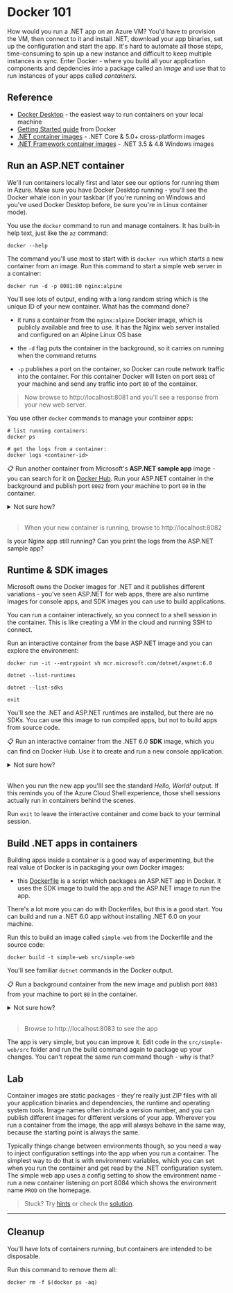 # Docker 101

How would you run a .NET app on an Azure VM? You'd have to provision the VM, then connect to it and install .NET, download your app binaries, set up the configuration and start the app. It's hard to automate all those steps, time-consuming to spin up a new instance and difficult to keep multiple instances in sync. Enter Docker - where you build all your application components and depdencies into a package called an _image_ and use that to run instances of your apps called _containers_.

## Reference

- [Docker Desktop]() - the easiest way to run containers on your local machine
- [Getting Started guide](https://docs.docker.com/get-started/) from Docker
- [.NET container images](https://hub.docker.com/_/microsoft-dotnet) - .NET Core & 5.0+ cross-platform images
- [.NET Framework container images](https://hub.docker.com/_/microsoft-dotnet-framework) - .NET 3.5 & 4.8 Windows images

## Run an ASP.NET container

We'll run containers locally first and later see our options for running them in Azure. Make sure you have Docker Desktop running - you'll see the Docker whale icon in your taskbar (if you're running on Windows and you've used Docker Desktop before, be sure you're in Linux container mode).

You use the `docker` command to run and manage containers. It has built-in help text, just like the `az` command:

```
docker --help
```

The command you'll use most to start with is `docker run` which starts a new container from an image. Run this command to start a simple web server in a container:

```
docker run -d -p 8081:80 nginx:alpine 
```

You'll see lots of output, ending with a long random string which is the unique ID of your new container. What has the command done?

- it runs a container from the `nginx:alpine` Docker image, which is publicly available and free to use. It has the Nginx web server installed and configured on an Alpine Linux OS base

- the `-d` flag puts the container in the background, so it carries on running when the command returns

- `-p` publishes a port on the container, so Docker can route network traffic into the container. For this container Docker will listen on port `8081` of your machine and send any traffic into port `80` of the container.


> Now browse to http://localhost:8081 and you'll see a response from your new web server.

You use other `docker` commands to manage your container apps:

```
# list running containers:
docker ps

# get the logs from a container:
docker logs <container-id>
```

📋 Run another container from Microsoft's **ASP.NET sample app** image - you can search for it on [Docker Hub](https://hub.docker.com). Run your ASP.NET container in the background and publish port `8082` from your machine to port `80` in the container.

<details>
  <summary>Not sure how?</summary>

Search for _.NET_ on Docker Hub and you'll find a page that lists all the images, including [ASP.NET](https://hub.docker.com/_/microsoft-dotnet-aspnet/). That shows you there's a sample app in the image called `mcr.microsoft.com/dotnet/samples:aspnetapp`.

```
docker run -d -p 8082:80 mcr.microsoft.com/dotnet/samples:aspnetapp
```

</details><br/>

> When your new container is running, browse to http://localhost:8082

Is your Nginx app still running? Can you print the logs from the ASP.NET sample app?

## Runtime & SDK images

Microsoft owns the Docker images for .NET and it publishes different variations - you've seen ASP.NET for web apps, there are also runtime images for console apps, and SDK images you can use to build applications.

You can run a container interactively, so you connect to a shell session in the container. This is like creating a VM in the cloud and running SSH to connect.

Run an interactive container from the base ASP.NET image and you can explore the environment:

```
docker run -it --entrypoint sh mcr.microsoft.com/dotnet/aspnet:6.0

dotnet --list-runtimes

dotnet --list-sdks

exit
```

You'll see the .NET and ASP.NET runtimes are installed, but there are no SDKs. You can use this image to run compiled apps, but not to build apps from source code.

📋 Run an interactive container from the .NET 6.0 **SDK** image, which you can find on Docker Hub. Use it to create and run a new console application.

<details>
  <summary>Not sure how?</summary>

There's a separate image for the [.NET SDK](https://hub.docker.com/_/microsoft-dotnet-sdk/):

```
docker run -it --entrypoint sh mcr.microsoft.com/dotnet/sdk:6.0
```

That gives you a shell session inside the container, which has the .NET 6.0 runtime and SDK installed.

Now you can create and run an app:

```
dotnet new console -o labs-docker

cd labs-docker

dotnet run
```

</details><br/>

When you run the new app you'lll see the standard _Hello, World!_ output. If this reminds you of the Azure Cloud Shell experience, those shell sessions actually run in containers behind the scenes.

Run `exit` to leave the interactive container and come back to your terminal session.

## Build .NET apps in containers

Building apps inside a container is a good way of experimenting, but the real value of Docker is in packaging your own Docker images:

- this [Dockerfile](/src/simple-web/Dockerfile) is a script which packages an ASP.NET app in Docker. It uses the SDK image to build the app and the ASP.NET image to run the app.

There's a lot more you can do with Dockerfiles, but this is a good start. You can build and run a .NET 6.0 app without installing .NET 6.0 on your machine.

Run this to build an image called `simple-web` from the Dockerfile and the source code:

```
docker build -t simple-web src/simple-web
```

You'll see familiar `dotnet` commands in the Docker output.

📋 Run a background container from the new image and publish port `8083` from your machine to port `80` in the container.

<details>
  <summary>Not sure how?</summary>

It's the same `docker run` command.

The image name can be a reference to Docker Hub or Microsoft's container registry, or to a local image:

```
docker run -d -p 8083:80 simple-web 
```

</details><br/>

> Browse to http://localhost:8083 to see the app

The app is very simple, but you can improve it. Edit code in the `src/simple-web/src` folder and run the build command again to package up your changes. You can't repeat the same run command though - why is that?

## Lab

Container images are static packages - they're really just ZIP files with all your application binaries and dependencies, the runtime and operating system tools. Image names often include a version number, and you can publish different images for different versions of your app. Wherever you run a container from the image, the app will always behave in the same way, because the starting point is always the same.

Typically things change between environments though, so you need a way to inject configuration settings into the app when you run a container. The simplest way to do that is with environment variables, which you can set when you run the container and get read by the .NET configuration system. The simple web app uses a config setting to show the environment name - run a new container listening on port 8084 which shows the environment name `PROD` on the homepage.

> Stuck? Try [hints](hints.md) or check the [solution](solution.md).

___

## Cleanup

You'll have lots of containers running, but containers are intended to be disposable.

Run this command to remove them all:

```
docker rm -f $(docker ps -aq)
```
